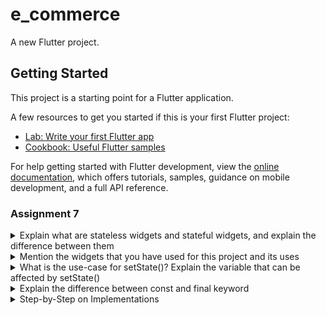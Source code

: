 # e_commerce

A new Flutter project.

## Getting Started

This project is a starting point for a Flutter application.

A few resources to get you started if this is your first Flutter project:

- [Lab: Write your first Flutter app](https://docs.flutter.dev/get-started/codelab)
- [Cookbook: Useful Flutter samples](https://docs.flutter.dev/cookbook)

For help getting started with Flutter development, view the
[online documentation](https://docs.flutter.dev/), which offers tutorials,
samples, guidance on mobile development, and a full API reference.

### Assignment 7
<details>
  <summary>Explain what are stateless widgets and stateful widgets, and explain the difference between them</summary>
  
  ---> Stateless widgets are widgets that never changes. Examples of stateless widgets include Icon, IconButton, and Text. They are static and do not hold a mutable state (meaning they have no class properties that change over time). In the other hand, stateful widget can change when a user interacts with it. They are said to be dynamic, meaning they can change its appearance when an event is triggered by a user interaction or when it receives a data. Examples include InkWell, Form, and TextField.
</details>

<details>
  <summary>Mention the widgets that you have used for this project and its uses</summary>
---> We use Scaffold, which provides the basic strcuture of the page with the AppBar and body. It acts as a container for other widgets to create a consistent layout through out the app. Another widget we use is Appbar, which displays the header at the top of the screen and contains the title, styled with custom color and font. Some stateless widgets we use in this project are Text-used for displaying text on screen and Icon-displays a specific icon; can be customized for colors and size. One stateful widget we use in the project is InkWell, which provides a ripple effect when an button/icon is tapped. It triggers the SnackBar when tapped. SnackBar is also a widget that displays a temporary message at the bottom of the application. It is triggered when a button is pressed. ThemeData is a widget to define the theme of the app, controlling the colors and other visualizations of the application. 
</details>

<details>
  <summary>What is the use-case for setState()? Explain the variable that can be affected by setState()</summary>
  
---> ```setState()``` is used to update the UI to reflect changes in variables or modify the state variables based on user interaction. It is used to update the user interface in response to changes in state variables. Variables that can be affected by ```setState()``` are only the ones that are within the  ```state``` class of ```Stateful``` widgets. 
  
</details>

<details>
  <summary>Explain the difference between const and final keyword</summary>
---> Const and final keywords behaves the same way, but const makes the variable constant from compile-time only while final keyword is used to hardcode the values of the variable and cannot be altered in future. Final is useed when a variable doesn't need to be reassigned but can be calculated at runtime. Const are used for variables which have known values. 
</details>

<details>
  <summary>Step-by-Step on Implementations</summary>
  
1.
</details>

